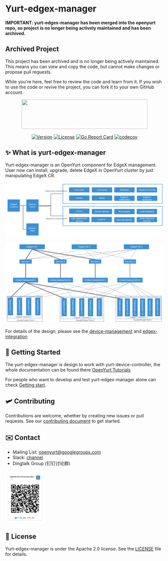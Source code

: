 # Yurt-edgex-manager

**IMPORTANT: yurt-edgex-manager has been merged into the openyurt repo, so project is no longer being actively maintained and has been archived.**

## Archived Project

This project has been archived and is no longer being actively maintained. This means you can view and copy the code, but cannot make changes or propose pull requests.

While you're here, feel free to review the code and learn from it. If you wish to use the code or revive the project, you can fork it to your own GitHub account.

<div align="center">

<img src="https://github.com/openyurtio/openyurt/blob/master/docs/img/OpenYurt.png" width="400" height="94"><br/>

[![Version](https://img.shields.io/badge/YurtEdgexManager-v0.2.0-orange)](https://github.com/openyurtio/yurt-edgex-manager/releases/tag/v0.2.0)
[![License](https://img.shields.io/badge/license-Apache%202-4EB1BA.svg)](https://www.apache.org/licenses/LICENSE-2.0.html)
[![Go Report Card](https://goreportcard.com/badge/github.com/openyurtio/yurt-edgex-manager)](https://goreportcard.com/report/github.com/openyurtio/yurt-edgex-manager)
[![codecov](https://codecov.io/gh/openyurtio/yurt-edgex-manger/branch/main/graph/badge.svg)](https://codecov.io/gh/openyurtio/yurt-edgex-manager)
</div>

## ✨ What is yurt-edgex-manager

Yurt-edgex-manager is an OpenYurt component for EdgeX management.
User now can install, upgrade, delete EdgeX in OpenYurt cluster by just manipulating EdgeX CR.

![EdgeX](Documentation/img/edgexinstance.png)

![Overview](Documentation/img/overview.png)

For details of the design, please see the [device-management](https://github.com/openyurtio/openyurt/blob/master/docs/proposals/20210310-edge-device-management.md) and
[edgex-integration](https://github.com/openyurtio/openyurt/blob/master/docs/proposals/202106120-edgex-integration.md)

## 📣 Getting Started

The yurt-edgex-manager is design to work with yurt-device-controller, the whole documentation can be found there
[OpenYurt Tutorials](https://openyurt.io/docs/next/)

For people who want to develop and test yurt-edgex-manager alone can check [Getting start](Documentation/getting_start.md).

## 🛩️ Contributing

Contributions are welcome, whether by creating new issues or pull requests. See
our [contributing document](https://github.com/openyurtio/openyurt/blob/master/CONTRIBUTING.md) to get started.

## ✉️ Contact

- Mailing List: openyurt@googlegroups.com
- Slack: [channel](https://join.slack.com/t/openyurt/shared_invite/zt-iw2lvjzm-MxLcBHWm01y1t2fiTD15Gw)
- Dingtalk Group (钉钉讨论群)

<div align="left">
    <img src="https://github.com/openyurtio/openyurt/blob/master/docs/img/ding.jpg" width=25% title="dingtalk">
</div>

## 📃 License
Yurt-edgex-manager is under the Apache 2.0 license. See the [LICENSE](LICENSE) file
for details.
